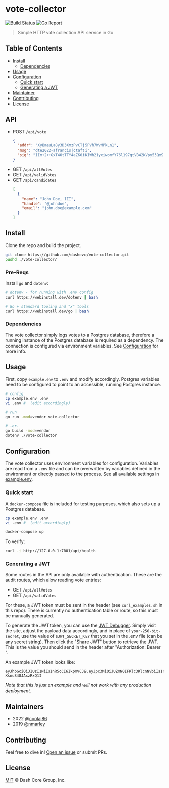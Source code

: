 # vote-collector

[![Build Status](https://travis-ci.com/dashevo/vote-collector.svg?branch=master)](https://travis-ci.com/dashevo/vote-collector)
[![Go Report](https://goreportcard.com/badge/github.com/dashevo/vote-collector)](https://goreportcard.com/badge/github.com/dashevo/vote-collector)

> Simple HTTP vote collection API service in Go

## Table of Contents

- [Install](#install)
  - [Dependencies](#dependencies)
- [Usage](#usage)
- [Configuration](#configuration)
  - [Quick start](#quick-start)
  - [Generating a JWT](#generating-a-jwt)
- [Maintainer](#maintainer)
- [Contributing](#contributing)
- [License](#license)

## API

- POST `/api/vote`
  ```json
  {
    "addr": "XyBmeuLa8y3D3XmzPvCTj5PVh7WvMPkLn1",
    "msg": "dte2022-afrancis|ctafti",
    "sig": "IIm+2++GxT4OtTTY4aZK0iKIWh21yxiwomfY76l197qtVB42KVpy53QxS65zq1R9eN2XLcGh2YsedsVtsmrw2OE="
  }
  ```
- GET `/api/allVotes`
- GET `/api/validVotes`
- GET `/api/candidates`
  ```json
  [
    {
      "name": "John Doe, III",
      "handle": "@johndoe",
      "email": "john.doe@example.com"
    }
  ]
  ```

## Install

Clone the repo and build the project.

```sh
git clone https://github.com/dashevo/vote-collector.git
pushd ./vote-collector/
```

### Pre-Reqs

Install `go` and `dotenv`:

```sh
# dotenv - for running with .env config
curl https://webinstall.dev/dotenv | bash

# Go + standard tooling and "x" tools
curl https://webinstall.dev/go | bash
```

### Dependencies

The vote collector simply logs votes to a Postgres database, therefore a running instance of the Postgres database is required as a dependency. The connection is configured via environment variables. See [Configuration](#configuration) for more info.

## Usage

First, copy `example.env` to `.env` and modify accordingly. Postgres variables need to be configured to point to an accessible, running Postgres instance.

```sh
# config
cp example.env .env
vi .env #  (edit accordingly)

# run
go run -mod=vendor vote-collector

# -or-
go build -mod=vendor
dotenv ./vote-collector
```

## Configuration

The vote collector uses environment variables for configuration. Variables are read from a `.env` file and can be overwritten by variables defined in the environment or directly passed to the process. See all available settings in [example.env](example.env).

### Quick start

A `docker-compose` file is included for testing purposes, which also sets up a Postgres database.

```sh
cp example.env .env
vi .env #  (edit accordingly)

docker-compose up
```

To verify:

```sh
curl -i http://127.0.0.1:7001/api/health
```

### Generating a JWT

Some routes in the API are only available with authentication. These are the audit routes, which allow reading vote entries:

- GET `/api/allVotes`
- GET `/api/validVotes`

For these, a JWT token must be sent in the header (see `curl_examples.sh` in this repo). There is currently no authentication table or route, so this must be manually generated.

To generate the JWT token, you can use the [JWT Debugger](https://jwt.io/#debugger-io). Simply visit the site, adjust the payload data accordingly, and in place of `your-256-bit-secret`, use the value of `$JWT_SECRET_KEY` that you set in the .env file (can be any secret string). Then click the "Share JWT" button to retrieve the JWT. This is the value you should send in the header after "Authorization: Bearer ".

An example JWT token looks like:

```jwt
eyJhbGciOiJIUzI1NiIsInR5cCI6IkpXVCJ9.eyJpc3MiOiJUZXN0IFRlc3RlcnNvbiIsInN1YiI6IkpvaG4gRG9udXQiLCJpYXQiOjE1NTE0NjYyMjN9.Z03u0ZogZZ4W2C9E7FgisQxWqp-XsnuS48JAxzRxQ1I
```

_Note that this is just an example and will not work with any production deployment._

## Maintainers

- 2022 [@coolaj86](https://github.com/coolaj86)
- 2019 [@nmarley](https://github.com/nmarley)

## Contributing

Feel free to dive in! [Open an issue](https://github.com/dashevo/vote-collector/issues/new) or submit PRs.

## License

[MIT](LICENSE) &copy; Dash Core Group, Inc.
